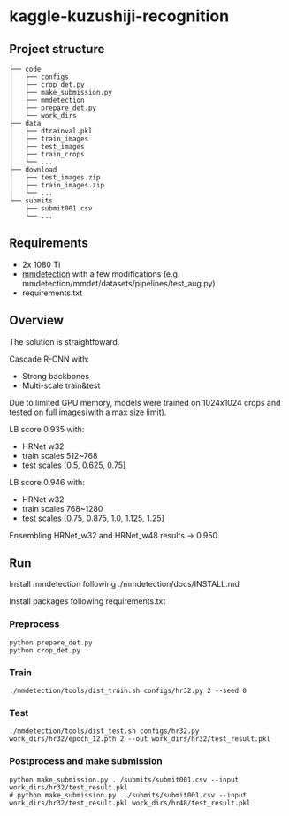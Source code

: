 # kaggle-kuzushiji-recognition

## Project structure

```
├── code
│   ├── configs
│   ├── crop_det.py
│   ├── make_submission.py
│   ├── mmdetection
│   ├── prepare_det.py
│   └── work_dirs
├── data
│   ├── dtrainval.pkl
│   ├── train_images
│   ├── test_images
│   ├── train_crops
│   └── ...
├── download
│   ├── test_images.zip
│   ├── train_images.zip
│   └── ...
└── submits
    ├── submit001.csv
    └── ...
```

## Requirements

* 2x 1080 Ti
* [mmdetection](https://github.com/open-mmlab/mmdetection/) with a few modifications (e.g. mmdetection/mmdet/datasets/pipelines/test_aug.py)
* requirements.txt


## Overview

The solution is straightfoward.

Cascade R-CNN with:

* Strong backbones
* Multi-scale train&test

Due to limited GPU memory, models were trained on 1024x1024 crops and tested on full images(with a max size limit).

LB score 0.935 with:
* HRNet w32
* train scales 512~768
* test scales [0.5, 0.625, 0.75]

LB score 0.946 with:
* HRNet w32
* train scales 768~1280
* test scales [0.75, 0.875, 1.0, 1.125, 1.25]

Ensembling HRNet_w32 and HRNet_w48 results -> 0.950.


## Run

Install mmdetection following ./mmdetection/docs/INSTALL.md

Install packages following requirements.txt

### Preprocess

```
python prepare_det.py
python crop_det.py
```

### Train
```
./mmdetection/tools/dist_train.sh configs/hr32.py 2 --seed 0
```

### Test
```
./mmdetection/tools/dist_test.sh configs/hr32.py work_dirs/hr32/epoch_12.pth 2 --out work_dirs/hr32/test_result.pkl
```

### Postprocess and make submission
```
python make_submission.py ../submits/submit001.csv --input work_dirs/hr32/test_result.pkl
# python make_submission.py ../submits/submit001.csv --input work_dirs/hr32/test_result.pkl work_dirs/hr48/test_result.pkl
```